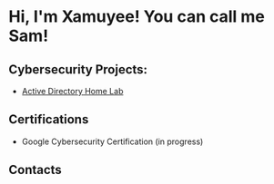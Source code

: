 <h1>Hi, I'm Xamuyee! You can call me Sam! </h1>

<h2> Cybersecurity Projects:</h2>

- [Active Directory Home Lab](https://github.com/xamcybertest/LABURL)

<h2>Certifications</h2>

- Google Cybersecurity Certification (in progress)


<h2>Contacts</h2>


<!--
**joshmadakor1/joshmadakor1** is a ✨ _special_ ✨ repository because its `README.md` (this file) appears on your GitHub profile.

Here are some ideas to get you started:

- 🔭 I’m currently working on ...
- 🌱 I’m currently learning ...
- 👯 I’m looking to collaborate on ...
- 🤔 I’m looking for help with ...
- 💬 Ask me about ...
- 📫 How to reach me: ...
- 😄 Pronouns: ...
- ⚡ Fun fact: ...
-->
